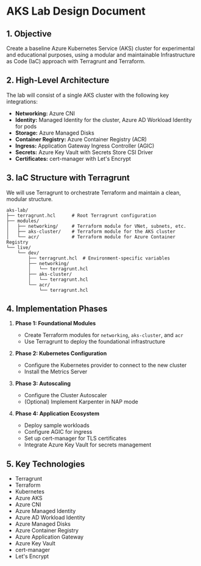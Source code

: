 # AKS Lab Design Document

## 1. Objective

Create a baseline Azure Kubernetes Service (AKS) cluster for experimental and educational purposes, using a modular and maintainable Infrastructure as Code (IaC) approach with Terragrunt and Terraform.

## 2. High-Level Architecture

The lab will consist of a single AKS cluster with the following key integrations:

- **Networking:** Azure CNI
- **Identity:** Managed Identity for the cluster, Azure AD Workload Identity for pods
- **Storage:** Azure Managed Disks
- **Container Registry:** Azure Container Registry (ACR)
- **Ingress:** Application Gateway Ingress Controller (AGIC)
- **Secrets:** Azure Key Vault with Secrets Store CSI Driver
- **Certificates:** cert-manager with Let's Encrypt

## 3. IaC Structure with Terragrunt

We will use Terragrunt to orchestrate Terraform and maintain a clean, modular structure.

```text
aks-lab/
├── terragrunt.hcl      # Root Terragrunt configuration
├── modules/
│   ├── networking/     # Terraform module for VNet, subnets, etc.
│   ├── aks-cluster/    # Terraform module for the AKS cluster
│   └── acr/            # Terraform module for Azure Container Registry
└── live/
    └── dev/
        ├── terragrunt.hcl  # Environment-specific variables
        ├── networking/
        │   └── terragrunt.hcl
        ├── aks-cluster/
        │   └── terragrunt.hcl
        └── acr/
            └── terragrunt.hcl
```

## 4. Implementation Phases

1. **Phase 1: Foundational Modules**
   - Create Terraform modules for `networking`, `aks-cluster`, and `acr`
   - Use Terragrunt to deploy the foundational infrastructure

2. **Phase 2: Kubernetes Configuration**
   - Configure the Kubernetes provider to connect to the new cluster
   - Install the Metrics Server

3. **Phase 3: Autoscaling**
   - Configure the Cluster Autoscaler
   - (Optional) Implement Karpenter in NAP mode

4. **Phase 4: Application Ecosystem**
   - Deploy sample workloads
   - Configure AGIC for ingress
   - Set up cert-manager for TLS certificates
   - Integrate Azure Key Vault for secrets management

## 5. Key Technologies

- Terragrunt
- Terraform
- Kubernetes
- Azure AKS
- Azure CNI
- Azure Managed Identity
- Azure AD Workload Identity
- Azure Managed Disks
- Azure Container Registry
- Azure Application Gateway
- Azure Key Vault
- cert-manager
- Let's Encrypt
